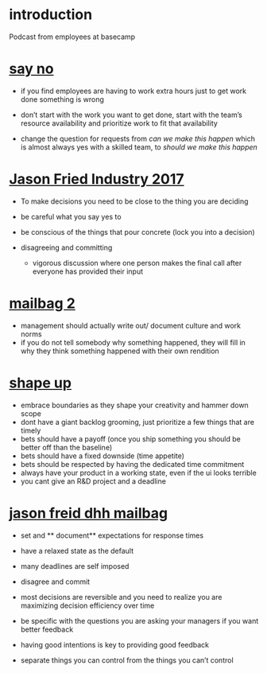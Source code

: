 # introduction
Podcast from employees at basecamp

# [say no](https://rework.fm/say-no/)
- if you find employees are having to work extra hours just to get work done something is wrong

- don’t start with the work you want to get done, start with the team’s resource availability and prioritize work to fit that availability 

- change the question for requests from *can we make this happen* which is almost always yes with a skilled team, to *should we make this happen*



# [Jason Fried Industry 2017](https://rework.fm/jason-fried-industry-2017/)
- To make decisions you need to be close to the thing you are deciding
- be careful what you say yes to
  
- be conscious of the things that pour concrete (lock you into a decision)
  
- disagreeing and committing
  - vigorous discussion where one person makes the final call after everyone has provided their input


# [mailbag 2](https://rework.fm/mailbag-2/)
- management should actually write out/ document culture and work norms
- if you do not tell somebody why something happened, they will fill in why they think something happened with their own rendition


# [shape up](https://rework.fm/shape-up/)
- embrace boundaries as they shape your creativity and hammer down scope
- dont have a giant backlog grooming, just prioritize a few things that are timely
- bets should have a payoff (once you ship something you should be better off than the baseline)
- bets should have a fixed downside (time appetite)
- bets should be respected by having the dedicated time commitment
- always have your product in a working state, even if the ui looks terrible
- you cant give an R&D project and a deadline


# [jason freid dhh mailbag](https://rework.fm/rework-mailbag-3/)


- set and ** document** expectations for response times

- have a relaxed state as the default 

- many deadlines are self imposed 

- disagree and commit

- most decisions are reversible and you need to realize you are maximizing decision efficiency over time

- be specific with the questions you are asking your managers if you want better feedback

- having good intentions is key to providing good feedback

- separate things you can control from the things you can’t control


